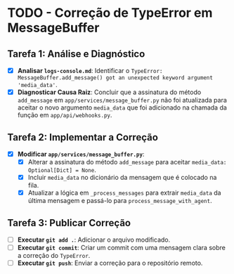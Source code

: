 # TODO - Correção de TypeError em MessageBuffer

## Tarefa 1: Análise e Diagnóstico

- [x] **Analisar `logs-console.md`**: Identificar o `TypeError: MessageBuffer.add_message() got an unexpected keyword argument 'media_data'`.
- [x] **Diagnosticar Causa Raiz**: Concluir que a assinatura do método `add_message` em `app/services/message_buffer.py` não foi atualizada para aceitar o novo argumento `media_data` que foi adicionado na chamada da função em `app/api/webhooks.py`.

## Tarefa 2: Implementar a Correção

- [x] **Modificar `app/services/message_buffer.py`**:
    - [x] Alterar a assinatura do método `add_message` para aceitar `media_data: Optional[Dict] = None`.
    - [x] Incluir `media_data` no dicionário da mensagem que é colocado na fila.
    - [x] Atualizar a lógica em `_process_messages` para extrair `media_data` da última mensagem e passá-lo para `process_message_with_agent`.

## Tarefa 3: Publicar Correção

- [ ] **Executar `git add .`**: Adicionar o arquivo modificado.
- [ ] **Executar `git commit`**: Criar um commit com uma mensagem clara sobre a correção do `TypeError`.
- [ ] **Executar `git push`**: Enviar a correção para o repositório remoto.
